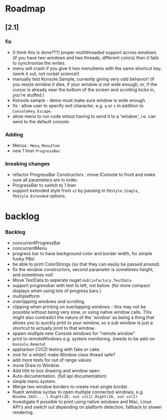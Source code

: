 # Roadmap

## [2.1]

### fix

- (I think this is done???) proper multithreaded support across windows. (if you have two windows and two threads, different colors) then it fails to synchronise the writes.
- menu will crash if you give it two menuItems with the same shortcut key. (work it out, not rocket science!)
- manually test Konsole.Sample, currently giving very odd behavior! (if you resize window it dies, if your window is not wide enough, or, if the cursor is already near the bottom of the screen and scrolling kicks in, you're stuffed.)
- Konsole sample - demo must make sure window is wide enough.
- fix : allow user to specify exit character, e.g. `q` or `x` in addition to `ConsoleKey.Escape`.
- allow menu to run code witout having to send it to a 'window', i.e. can send to the default console.


### Adding

- Menus : `Menu`, `MenuItem`
- new 1 liner `ProgressBar`.

### breaking changes

- refactor ProgressBar Constructors : move IConsole to front and make sure all parameters are in order.
- ProgressBar to switch to 1 liner
- support extended style from `v2` by passing in `PbStyle.Simple`, `PbStyle.Extended` options.

# backlog

### Backlog 
- concurrentProgressBar
- concurrentMenu
- progress bar to have background color and border width, for simple funky PBs!
- be able to print ColorStrings (so that they can easily be passed around) 
- fix the window constructors, second parameter is sometimes height, and sometimes not!
- Move TestData to seperate nuget `Goblinfactory.TestData`
- support progressbar with text to left, not below. (for more compact displays when using lots of progress bars.)
- multiplatform
- overlapping windows and scrolling.
- clipping when printing on overlapping windows - this may not be possible without being very slow, or using native window calls. This might also contradict the nature of the 'window' as being a thing that allows you to quickly print to your window, so a sub window is just a shortcut to actually print to that window.
- spawn multiple new Console windows for "remote window"
- print to remoteWindows e.g. system monitoring. (needs to be add-on `Konsole.Remote`)
- appharbor CI/CD testing with fake or cake.
- (not for a while!) make Window class thread safe?
- add more tests for out of range values
- move Draw to Window. 
- Add title to box drawing and window open.
- Auto-documentation. (full api documentation)
- simple menu system.
- Merge two window borders to create neat single border.
- fluent window syntax to open multiple connected windows, e.g. ` Window.XXX(... ).Right(20, out col1).Right(20, out col2)`
- Investigate if possible to print using native windows and Mac, Linux API's and switch out depending on platform detection, fallback to slower rendering.
